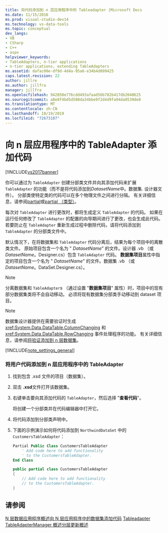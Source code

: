 ```yaml
---
title: 将代码添加到 n 层应用程序中的 Tableadapter |Microsoft Docs
ms.date: 11/15/2016
ms.prod: visual-studio-dev14
ms.technology: vs-data-tools
ms.topic: conceptual
dev_langs:
- VB
- CSharp
- C++
- aspx
helpviewer_keywords:
- TableAdapters, n-tier applications
- n-tier applications, extending TableAdapters
ms.assetid: dafac00e-df9d-4d4a-95a6-e34b4d099425
caps.latest.revision: 22
author: jillre
ms.author: jillfra
manager: jillfra
ms.openlocfilehash: 942850e776cdd493afaad56b782b417db2040625
ms.sourcegitcommit: a8e8f4bd5d508da34bbe9f2d4d9fa94da0539de0
ms.translationtype: MT
ms.contentlocale: zh-CN
ms.lasthandoff: 10/19/2019
ms.locfileid: "72673107"
---
```

# <a name="add-code-to-tableadapters-in-n-tier-applications"></a>向 n 层应用程序中的 TableAdapter 添加代码
[!INCLUDE[vs2017banner](../includes/vs2017banner.md)]

你可以通过为 `TableAdapter` 创建分部类文件并向其添加代码来扩展 `TableAdapter` 的功能（而不是将代码添加到*DatasetName*中。数据集. 设计器文件）。 分部类使特定类的代码可以在多个物理文件之间进行分隔。 有关详细信息，请参阅[partial](https://msdn.microsoft.com/library/7adaef80-f435-46e1-970a-269fff63b448)或[partial （类型）](https://msdn.microsoft.com/library/27320743-a22e-4c7b-b0b3-53afe3607334)。

 每次对 `TableAdapter` 进行更改时，都将生成定义 `TableAdapter` 的代码。 如果在运行任何修改了 `TableAdapter` 的配置的向导期间进行了更改，也会生成此代码。 若要防止在 `TableAdapter` 重新生成过程中删除代码，请将代码添加到 `TableAdapter` 的分部类文件中。

 默认情况下，在将数据集和 `TableAdapter` 代码分离后，结果为每个项目中的离散类文件。 原始项目包含一个名为 " *DatasetName*" 的文件。设计器 .vb （或*DatasetName*。Designer.cs）包含 `TableAdapter` 代码。 **数据集项目**属性中指定的项目包含一个名为 " *DatasetName*" 的文件。数据集 .vb （或*DatasetName*。DataSet.Designer.cs）。

> [!NOTE]
> 分离数据集和 `TableAdapter`s （通过设置 "**数据集项目**" 属性）时，项目中的现有部分数据集类将不会自动移动。 必须将现有数据集分部类手动移动到 dataset 项目。

> [!NOTE]
> 数据集设计器提供在需要验证时生成 <xref:System.Data.DataTable.ColumnChanging> 和 <xref:System.Data.DataTable.RowChanging> 事件处理程序的功能。 有关详细信息，请参阅[将验证添加到 n 层数据集](../data-tools/add-validation-to-an-n-tier-dataset.md)。

 [!INCLUDE[note_settings_general](../includes/note-settings-general-md.md)]

### <a name="to-add-user-code-to-a-tableadapter-in-an-n-tier-application"></a>将用户代码添加到 n 层应用程序中的 TableAdapter

1. 找到包含 .xsd 文件的项目（数据集）。

2. 双击 **.xsd**文件打开该数据集。

3. 右键单击要向其添加代码的 `TableAdapter`，然后选择 "**查看代码**"。

     将创建一个分部类并在代码编辑器中打开它。

4. 将代码添加到分部类声明中。

5. 下面的示例演示如何将代码添加到 `NorthwindDataSet` 中的 `CustomersTableAdapter`：

    ```vb
    Partial Public Class CustomersTableAdapter
        ' Add code here to add functionality
        ' to the CustomersTableAdapter.
    End Class
    ```

    ```csharp
    public partial class CustomersTableAdapter
    {
        // Add code here to add functionality
        // to the CustomersTableAdapter.
    }
    ```

## <a name="see-also"></a>请参阅
 [N 层数据应用程序概述](../data-tools/n-tier-data-applications-overview.md)[向 N 层应用程序中的数据集添加代码](../data-tools/add-code-to-datasets-in-n-tier-applications.md) [Tableadapter](https://msdn.microsoft.com/library/09416de9-134c-4dc7-8262-6c8d81e3f364) [TableAdapterManager 概述](https://msdn.microsoft.com/library/33076d42-6b41-491a-ac11-6c6339aea650)[分层更新概述](https://msdn.microsoft.com/library/c4f8e8b9-e4a5-4a02-8462-d03d1e8222d6)
